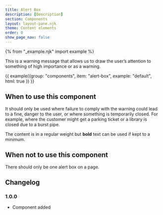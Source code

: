 ```yaml
---
title: Alert Box
description: [Description]
section: Components
layout: layout-pane.njk
theme: Content elements
order: 0
show_page_nav: false
---
```


{% from "_example.njk" import example %}

This is a warning message that allows us to draw the user’s attention to something of high importance or as a warning.

{{ example({group: "components", item: "alert-box", example: "default", html: true }) }}


## When to use this component 

It should only be used where failure to comply with the warning could lead to a fine, danger to the user, or where something is temporarily closed. For example, where the customer might get a parking ticket or a library is closed due to a burst pipe. 

The content is in a regular weight but **bold** text can be used if kept to a minimum.

## When not to use this component

There should only be one alert box on a page.

## Changelog

### 1.0.0

- Component added